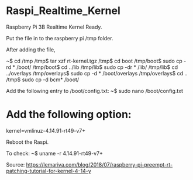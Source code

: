 # Raspi_Realtime_Kernel
Raspberry Pi 3B Realtime Kernel Ready. 

Put the file in to the raspberry pi /tmp folder. 

After adding the file,

  ~$ cd /tmp
  /tmp$ tar xzf rt-kernel.tgz
  /tmp$ cd boot
  /tmp/boot$ sudo cp -rd * /boot/
  /tmp/boot$ cd ../lib
  /tmp/lib$ sudo cp -dr * /lib/
  /tmp/lib$ cd ../overlays
  /tmp/overlays$ sudo cp -d * /boot/overlays
  /tmp/overlays$ cd ..
  /tmp$ sudo cp -d bcm* /boot/

Add the following entry to /boot/config.txt:
  ~$ sudo nano /boot/config.txt
  # Add the following option:
  kernel=vmlinuz-4.14.91-rt49-v7+

Reboot the Raspi.

To check: 
  ~$ uname -r
  4.14.91-rt49-v7+

Source: https://lemariva.com/blog/2018/07/raspberry-pi-preempt-rt-patching-tutorial-for-kernel-4-14-y

